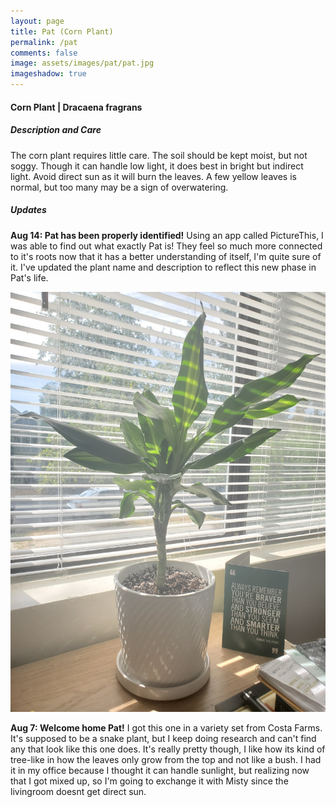```yaml
---
layout: page
title: Pat (Corn Plant)
permalink: /pat
comments: false
image: assets/images/pat/pat.jpg
imageshadow: true
---
```


#### Corn Plant | Dracaena fragrans

##### Description and Care

The corn plant requires little care. The soil should be kept moist, but not soggy. Though it can handle low light, it does best in bright but indirect light. Avoid direct sun as it will burn the leaves. A few yellow leaves is normal, but too many may be a sign of overwatering.

##### Updates

**Aug 14: Pat has been properly identified!** Using an app called PictureThis, I was able to find out what exactly Pat is! They feel so much more connected to it's roots now that it has a better understanding of itself, I'm quite sure of it. I've updated the plant name and description to reflect this new phase in Pat's life.

<img class="figure-img" src="https://raw.githubusercontent.com/cndragn/garden/master/assets/images/pat/pat-aug7.jpg">

**Aug 7: Welcome home Pat!** I got this one in a variety set from Costa Farms. It's supposed to be a snake plant, but I keep doing research and can't find any that look like this one does. It's really pretty though, I like how its kind of tree-like in how the leaves only grow from the top and not like a bush. I had it in my office because I thought it can handle sunlight, but realizing now that I got mixed up, so I'm going to exchange it with Misty since the livingroom doesnt get direct sun.
